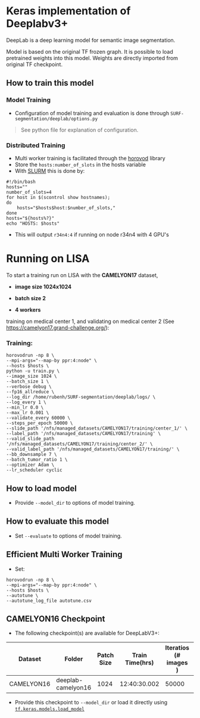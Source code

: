 # Keras implementation of Deeplabv3+
DeepLab is a deep learning model for semantic image segmentation.  

Model is based on the original TF frozen graph. It is possible to load pretrained weights into this model. Weights are directly imported from original TF checkpoint.  


## How to train this model
### Model Training

- Configuration of model training and evaluation is done through `SURF-segmentation/deeplab/options.py`
> See python file for explanation of configuration.

### Distributed Training
- Multi worker training is facilitated through the <a href="https://horovod.readthedocs.io/en/stable/library">horovod</a> library
- Store the `hosts:number_of_slots` in the hosts variable 
- With <a href="https://slurm.schedmd.com/documentation.html">SLURM</a> this is done by:

```
#!/bin/bash
hosts=""
number_of_slots=4
for host in $(scontrol show hostnames);
do
	hosts="$hosts$host:$number_of_slots,"
done
hosts="${hosts%?}"
echo "HOSTS: $hosts"
```
- This will output `r34n4:4` if running on node r34n4 with 4 GPU's

# Running on LISA
To start a training run on LISA with the **CAMELYON17** dataset, 

- **image size 1024x1024**

- **batch size 2**

- **4 workers**

training on medical center 1, and validating on medical center 2 (See https://camelyon17.grand-challenge.org/):

### Training:
```
horovodrun -np 8 \
--mpi-args="--map-by ppr:4:node" \
--hosts $hosts \
python -u train.py \
--image_size 1024 \
--batch_size 1 \
--verbose debug \
--fp16_allreduce \
--log_dir /home/rubenh/SURF-segmentation/deeplab/logs/ \
--log_every 1 \
--min_lr 0.0 \
--max_lr 0.001 \
--validate_every 60000 \
--steps_per_epoch 50000 \
--slide_path '/nfs/managed_datasets/CAMELYON17/training/center_1/' \
--label_path '/nfs/managed_datasets/CAMELYON17/training' \
--valid_slide_path '/nfs/managed_datasets/CAMELYON17/training/center_2/' \
--valid_label_path '/nfs/managed_datasets/CAMELYON17/training/' \
--bb_downsample 7 \
--batch_tumor_ratio 1 \
--optimizer Adam \
--lr_scheduler cyclic
```
## How to load model
- Provide `--model_dir` to options of model training.

## How to evaluate this model
- Set `--evaluate` to options of model training.

## Efficient Multi Worker Training
- Set:
```
horovodrun -np 8 \
--mpi-args="--map-by ppr:4:node" \
--hosts $hosts \
--autotune \
--autotune_log_file autotune.csv
```
## CAMELYON16 Checkpoint

- The following checkpoint(s) are available for DeepLabV3+:

| 	Dataset 	  | 	 Folder 	    |   Patch Size   | Train Time(hrs) |     Iteratios (# images )  |    Validation mIoU  |
| ----------------------- | ----------------------- | -------------- | --------------- | -------------------------- |-------------------- | 
|  CAMELYON16             | deeplab-camelyon16      | 1024           | 12:40:30.002    | 50000            	    |       0.8899        |                                
- Provide this checkpoint to `--model_dir` or load it directly using [`tf.keras.models.load_model`](https://www.tensorflow.org/api_docs/python/tf/keras/models/load_model)                         
